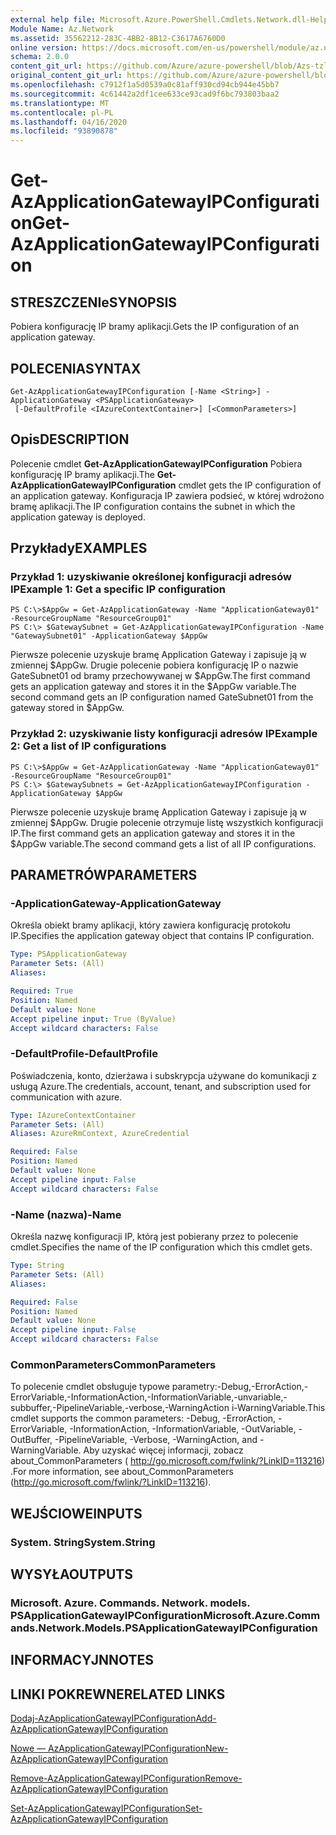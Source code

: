 ```yaml
---
external help file: Microsoft.Azure.PowerShell.Cmdlets.Network.dll-Help.xml
Module Name: Az.Network
ms.assetid: 35562212-283C-4BB2-8B12-C3617A6760D0
online version: https://docs.microsoft.com/en-us/powershell/module/az.network/get-azapplicationgatewayipconfiguration
schema: 2.0.0
content_git_url: https://github.com/Azure/azure-powershell/blob/Azs-tzl/src/Network/Network/help/Get-AzApplicationGatewayIPConfiguration.md
original_content_git_url: https://github.com/Azure/azure-powershell/blob/Azs-tzl/src/Network/Network/help/Get-AzApplicationGatewayIPConfiguration.md
ms.openlocfilehash: c7912f1a5d0539a0c81aff930cd94cb944e45bb7
ms.sourcegitcommit: 4c61442a2df1cee633ce93cad9f6bc793803baa2
ms.translationtype: MT
ms.contentlocale: pl-PL
ms.lasthandoff: 04/16/2020
ms.locfileid: "93890878"
---
```

# <span data-ttu-id="748f0-101">Get-AzApplicationGatewayIPConfiguration</span><span class="sxs-lookup"><span data-stu-id="748f0-101">Get-AzApplicationGatewayIPConfiguration</span></span>

## <span data-ttu-id="748f0-102">STRESZCZENIe</span><span class="sxs-lookup"><span data-stu-id="748f0-102">SYNOPSIS</span></span>
<span data-ttu-id="748f0-103">Pobiera konfigurację IP bramy aplikacji.</span><span class="sxs-lookup"><span data-stu-id="748f0-103">Gets the IP configuration of an application gateway.</span></span>

## <span data-ttu-id="748f0-104">POLECENIA</span><span class="sxs-lookup"><span data-stu-id="748f0-104">SYNTAX</span></span>

```
Get-AzApplicationGatewayIPConfiguration [-Name <String>] -ApplicationGateway <PSApplicationGateway>
 [-DefaultProfile <IAzureContextContainer>] [<CommonParameters>]
```

## <span data-ttu-id="748f0-105">Opis</span><span class="sxs-lookup"><span data-stu-id="748f0-105">DESCRIPTION</span></span>
<span data-ttu-id="748f0-106">Polecenie cmdlet **Get-AzApplicationGatewayIPConfiguration** Pobiera konfigurację IP bramy aplikacji.</span><span class="sxs-lookup"><span data-stu-id="748f0-106">The **Get-AzApplicationGatewayIPConfiguration** cmdlet gets the IP configuration of an application gateway.</span></span>
<span data-ttu-id="748f0-107">Konfiguracja IP zawiera podsieć, w której wdrożono bramę aplikacji.</span><span class="sxs-lookup"><span data-stu-id="748f0-107">The IP configuration contains the subnet in which the application gateway is deployed.</span></span>

## <span data-ttu-id="748f0-108">Przykłady</span><span class="sxs-lookup"><span data-stu-id="748f0-108">EXAMPLES</span></span>

### <span data-ttu-id="748f0-109">Przykład 1: uzyskiwanie określonej konfiguracji adresów IP</span><span class="sxs-lookup"><span data-stu-id="748f0-109">Example 1: Get a specific IP configuration</span></span>
```
PS C:\>$AppGw = Get-AzApplicationGateway -Name "ApplicationGateway01" -ResourceGroupName "ResourceGroup01"
PS C:\> $GatewaySubnet = Get-AzApplicationGatewayIPConfiguration -Name "GatewaySubnet01" -ApplicationGateway $AppGw
```

<span data-ttu-id="748f0-110">Pierwsze polecenie uzyskuje bramę Application Gateway i zapisuje ją w zmiennej $AppGw. Drugie polecenie pobiera konfigurację IP o nazwie GateSubnet01 od bramy przechowywanej w $AppGw.</span><span class="sxs-lookup"><span data-stu-id="748f0-110">The first command gets an application gateway and stores it in the $AppGw variable.The second command gets an IP configuration named GateSubnet01 from the gateway stored in $AppGw.</span></span>

### <span data-ttu-id="748f0-111">Przykład 2: uzyskiwanie listy konfiguracji adresów IP</span><span class="sxs-lookup"><span data-stu-id="748f0-111">Example 2: Get a list of IP configurations</span></span>
```
PS C:\>$AppGw = Get-AzApplicationGateway -Name "ApplicationGateway01" -ResourceGroupName "ResourceGroup01"
PS C:\> $GatewaySubnets = Get-AzApplicationGatewayIPConfiguration -ApplicationGateway $AppGw
```

<span data-ttu-id="748f0-112">Pierwsze polecenie uzyskuje bramę Application Gateway i zapisuje ją w zmiennej $AppGw. Drugie polecenie otrzymuje listę wszystkich konfiguracji IP.</span><span class="sxs-lookup"><span data-stu-id="748f0-112">The first command gets an application gateway and stores it in the $AppGw variable.The second command gets a list of all IP configurations.</span></span>

## <span data-ttu-id="748f0-113">PARAMETRÓW</span><span class="sxs-lookup"><span data-stu-id="748f0-113">PARAMETERS</span></span>

### <span data-ttu-id="748f0-114">-ApplicationGateway</span><span class="sxs-lookup"><span data-stu-id="748f0-114">-ApplicationGateway</span></span>
<span data-ttu-id="748f0-115">Określa obiekt bramy aplikacji, który zawiera konfigurację protokołu IP.</span><span class="sxs-lookup"><span data-stu-id="748f0-115">Specifies the application gateway object that contains IP configuration.</span></span>

```yaml
Type: PSApplicationGateway
Parameter Sets: (All)
Aliases: 

Required: True
Position: Named
Default value: None
Accept pipeline input: True (ByValue)
Accept wildcard characters: False
```

### <span data-ttu-id="748f0-116">-DefaultProfile</span><span class="sxs-lookup"><span data-stu-id="748f0-116">-DefaultProfile</span></span>
<span data-ttu-id="748f0-117">Poświadczenia, konto, dzierżawa i subskrypcja używane do komunikacji z usługą Azure.</span><span class="sxs-lookup"><span data-stu-id="748f0-117">The credentials, account, tenant, and subscription used for communication with azure.</span></span>

```yaml
Type: IAzureContextContainer
Parameter Sets: (All)
Aliases: AzureRmContext, AzureCredential

Required: False
Position: Named
Default value: None
Accept pipeline input: False
Accept wildcard characters: False
```

### <span data-ttu-id="748f0-118">-Name (nazwa)</span><span class="sxs-lookup"><span data-stu-id="748f0-118">-Name</span></span>
<span data-ttu-id="748f0-119">Określa nazwę konfiguracji IP, którą jest pobierany przez to polecenie cmdlet.</span><span class="sxs-lookup"><span data-stu-id="748f0-119">Specifies the name of the IP configuration which this cmdlet gets.</span></span>

```yaml
Type: String
Parameter Sets: (All)
Aliases: 

Required: False
Position: Named
Default value: None
Accept pipeline input: False
Accept wildcard characters: False
```

### <span data-ttu-id="748f0-120">CommonParameters</span><span class="sxs-lookup"><span data-stu-id="748f0-120">CommonParameters</span></span>
<span data-ttu-id="748f0-121">To polecenie cmdlet obsługuje typowe parametry:-Debug,-ErrorAction,-ErrorVariable,-InformationAction,-InformationVariable,-unvariable,-subbuffer,-PipelineVariable,-verbose,-WarningAction i-WarningVariable.</span><span class="sxs-lookup"><span data-stu-id="748f0-121">This cmdlet supports the common parameters: -Debug, -ErrorAction, -ErrorVariable, -InformationAction, -InformationVariable, -OutVariable, -OutBuffer, -PipelineVariable, -Verbose, -WarningAction, and -WarningVariable.</span></span> <span data-ttu-id="748f0-122">Aby uzyskać więcej informacji, zobacz about_CommonParameters ( http://go.microsoft.com/fwlink/?LinkID=113216) .</span><span class="sxs-lookup"><span data-stu-id="748f0-122">For more information, see about_CommonParameters (http://go.microsoft.com/fwlink/?LinkID=113216).</span></span>

## <span data-ttu-id="748f0-123">WEJŚCIOWE</span><span class="sxs-lookup"><span data-stu-id="748f0-123">INPUTS</span></span>

### <span data-ttu-id="748f0-124">System. String</span><span class="sxs-lookup"><span data-stu-id="748f0-124">System.String</span></span>

## <span data-ttu-id="748f0-125">WYSYŁA</span><span class="sxs-lookup"><span data-stu-id="748f0-125">OUTPUTS</span></span>

### <span data-ttu-id="748f0-126">Microsoft. Azure. Commands. Network. models. PSApplicationGatewayIPConfiguration</span><span class="sxs-lookup"><span data-stu-id="748f0-126">Microsoft.Azure.Commands.Network.Models.PSApplicationGatewayIPConfiguration</span></span>

## <span data-ttu-id="748f0-127">INFORMACYJN</span><span class="sxs-lookup"><span data-stu-id="748f0-127">NOTES</span></span>

## <span data-ttu-id="748f0-128">LINKI POKREWNE</span><span class="sxs-lookup"><span data-stu-id="748f0-128">RELATED LINKS</span></span>

[<span data-ttu-id="748f0-129">Dodaj-AzApplicationGatewayIPConfiguration</span><span class="sxs-lookup"><span data-stu-id="748f0-129">Add-AzApplicationGatewayIPConfiguration</span></span>](./Add-AzApplicationGatewayIPConfiguration.md)

[<span data-ttu-id="748f0-130">Nowe — AzApplicationGatewayIPConfiguration</span><span class="sxs-lookup"><span data-stu-id="748f0-130">New-AzApplicationGatewayIPConfiguration</span></span>](./New-AzApplicationGatewayIPConfiguration.md)

[<span data-ttu-id="748f0-131">Remove-AzApplicationGatewayIPConfiguration</span><span class="sxs-lookup"><span data-stu-id="748f0-131">Remove-AzApplicationGatewayIPConfiguration</span></span>](./Remove-AzApplicationGatewayIPConfiguration.md)

[<span data-ttu-id="748f0-132">Set-AzApplicationGatewayIPConfiguration</span><span class="sxs-lookup"><span data-stu-id="748f0-132">Set-AzApplicationGatewayIPConfiguration</span></span>](./Set-AzApplicationGatewayIPConfiguration.md)


